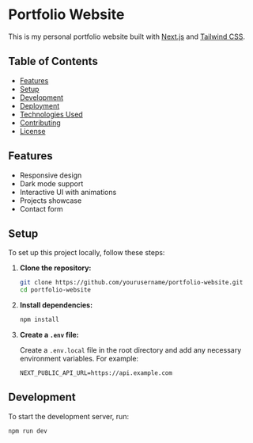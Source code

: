 # Portfolio Website

This is my personal portfolio website built with [Next.js](https://nextjs.org/) and [Tailwind CSS](https://tailwindcss.com/).

## Table of Contents

- [Features](#features)
- [Setup](#setup)
- [Development](#development)
- [Deployment](#deployment)
- [Technologies Used](#technologies-used)
- [Contributing](#contributing)
- [License](#license)

## Features

- Responsive design
- Dark mode support
- Interactive UI with animations
- Projects showcase
- Contact form

## Setup

To set up this project locally, follow these steps:

1. **Clone the repository:**

    ```sh
    git clone https://github.com/yourusername/portfolio-website.git
    cd portfolio-website
    ```

2. **Install dependencies:**

    ```sh
    npm install
    ```

3. **Create a `.env` file:**

    Create a `.env.local` file in the root directory and add any necessary environment variables. For example:

    ```env
    NEXT_PUBLIC_API_URL=https://api.example.com
    ```

## Development

To start the development server, run:

```sh
npm run dev
